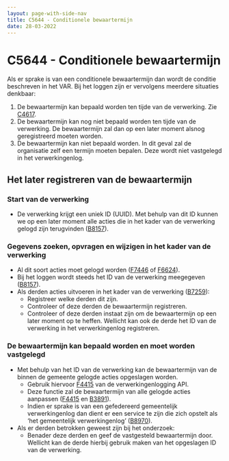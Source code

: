 ```yaml
---
layout: page-with-side-nav
title: C5644 - Conditionele bewaartermijn
date: 28-03-2022
---
```


# C5644 - Conditionele bewaartermijn

Als er sprake is van een conditionele bewaartermijn dan wordt de conditie beschreven in het VAR. Bij het loggen zijn er vervolgens meerdere situaties denkbaar:
1. De bewaartermijn kan bepaald worden ten tijde van de verwerking. Zie [C4617](./4617.md). 
2. De bewaartermijn kan nog niet bepaald worden ten tijde van de verwerking. De bewaartermijn zal dan op een later moment alsnog geregistreerd moeten worden. 
3. De bewaartermijn kan niet bepaald worden. In dit geval zal de organisatie zelf een termijn moeten bepalen. Deze wordt niet vastgelegd in het verwerkingenlog.

## Het later registreren van de bewaartermijn
### Start van de verwerking
-	De verwerking krijgt een uniek ID (UUID). Met behulp van dit ID kunnen we op een later moment alle acties die in het kader van de verwerking gelogd zijn terugvinden ([B8157](./8157.md)).

### Gegevens zoeken, opvragen en wijzigen in het kader van de verwerking
-	Al dit soort acties moet gelogd worden ([F7446](./7446.md) of [F6624](./6624.md)).
-	Bij het loggen wordt steeds het ID van de verwerking meegegeven ([B8157](./8157.md)). 
-	Als derden acties uitvoeren in het kader van de verwerking ([B7259](./7259.md)):
    - Registreer welke derden dit zijn.
    - Controleer of deze derden de bewaartermijn registreren.
    - Controleer of deze derden instaat zijn om de bewaartermijn op een later moment op te heffen. Wellicht kan ook de derde het ID van de verwerking in het verwerkingenlog registreren.

### De bewaartermijn kan bepaald worden en moet worden vastgelegd
-	Met behulp van het ID van de verwerking kan de bewaartermijn van de binnen de gemeente gelogde acties opgeslagen worden.
    - Gebruik hiervoor [F4415](./4415.md) van de verwerkingenlogging API.
    - Deze functie zal de bewaartermijn van alle gelogde acties aanpassen ([F4415](./4415.md) en [B3891](./3891.md)).
    - Indien er sprake is van een gefedereerd gemeentelijk verwerkingenlog dan dient er een service te zijn die zich opstelt als ‘het gemeentelijk verwerkingenlog’ ([B8970](./8970.md)).
-	Als er derden betrokken geweest zijn bij het onderzoek:
    - Benader deze derden en geef de vastgesteld bewaartermijn door. Wellicht kan de derde hierbij gebruik maken van het opgeslagen ID van de verwerking.
